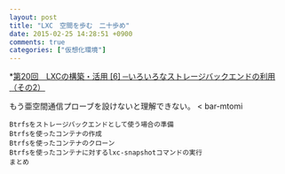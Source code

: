 ```yaml
---
layout: post
title: "LXC　空間を歩む　二十歩め"
date: 2015-02-25 14:28:51 +0900
comments: true
categories: ["仮想化環境"]
---
```


*[第20回　LXCの構築・活用 [6] ─いろいろなストレージバックエンドの利用（その2）](http://gihyo.jp/admin/serial/01/linux_containers/0020)

 もう亜空間通信プローブを設けないと理解できない。 < bar-mtomi

>
    Btrfsをストレージバックエンドとして使う場合の準備
    Btrfsを使ったコンテナの作成
    Btrfsを使ったコンテナのクローン
    Btrfsを使ったコンテナに対するlxc-snapshotコマンドの実行
    まとめ
